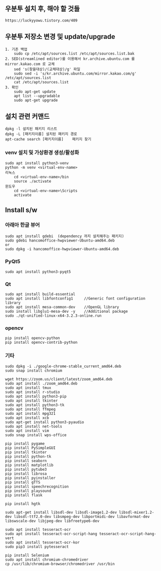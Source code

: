 ﻿
## 우분투 설치 후, 해야 할 것들
	https://luckyyowu.tistory.com/409

## 우분투 저장소 변경 및 update/upgrade
	1. 기존 백업
		sudo cp /etc/apt/sources.list /etc/apt/sources.list.bak
	2. SED(streamlined editor)를 이용해서 kr.archive.ubuntu.com 를 mirror.kakao.com 로 교체
		sed 's(찾을대상)/(교체대상)/g' 파일
		sudo sed -i 's/kr.archive.ubuntu.com/mirror.kakao.com/g' /etc/apt/sources.list
		cat /etc/apt/sources.list
	3. 확인
		sudo apt-get update
		apt list --upgradable
		sudo apt-get upgrade

## 설치 관련 커맨드
	dpkg -l	설치된 패키지 리스트
	dpkg -L [패키지이름]	설치된 패키지 경로
	apt-cache search [패키지이름]	패키지 찾기


### venv 설치 및 가상환경 생성/활성화
	sudo apt install python3-venv
	python -m venv <virtual-env-name>
	리눅스
		cd <virtual-env-name>/bin
		source ./activate
	윈도우
		cd <virtual-env-name>\Scripts
		activate
		

## Install s/w
### 아래아 한글 뷰어
	sudo apt install gdebi	(dependency 까지 설치해주는 패키지)
	sudo gdebi hancomoffice-hwpviewer-Ubuntu-amd64.deb
	or
	sudo dpkg -i hancomoffice-hwpviewer-Ubuntu-amd64.deb

### PyQt5
	sudo apt install python3-pyqt5

### Qt
	sudo apt install build-essential
	sudo apt install libfontconfig1		//Generic font configuration library
	sudo apt install mesa-common-dev	//OpenGL library
	sudo install libglu1-mesa-dev -y	//Additional package
	sudo ./qt-unified-linux-x64-3.2.3-online.run

### opencv
	pip install opencv-python
	pip install opencv-contrib-python

### 기타
	sudo dpkg -i ./google-chrome-stable_current_amd64.deb
	sudo snap install chromium

	wget https://zoom.us/client/latest/zoom_amd64.deb
	sudo apt install ./zoom_amd64.deb 
	sudo apt install tmux
	sudo apt install r-studio
	sudo apt install python3-pip
	sudo apt install tkinter
	sudo apt install python3-tk
	sudo apt install ffmpeg
	sudo apt install mpg321
	sudo apt install xcb
	sudo apt-get install python3-pyaudio
	sudo apt install net-tools
	sudo apt install vim
	sudo snap install wps-office

	pip install pygame
	pip install PySimpleGUI
	pip install tkinter
	pip install python-tk
	pip install seaborn
	pip install matplotlib
	pip install pytube3
	pip install librosa
	pip install pyinstaller
	pip install gTTS
	pip install speechrecognition
	pip install playsound
	pip install flask

	pip install hgtk

	sudo apt-get install libsdl-dev libsdl-image1.2-dev libsdl-mixer1.2-dev libsdl-ttf2.0-dev libsmpeg-dev libportmidi-dev libavformat-dev libswscale-dev libjpeg-dev libfreetype6-dev

	sudo apt install tesseract-ocr
	sudo apt install tesseract-ocr-script-hang tesseract-ocr-script-hang-vert
	sudo apt install tesseract-ocr-kor
	sudo pip3 install pytesseract
	
	pip install Selenium
	sudo apt install chromium-chromedriver
	cp /usr/lib/chromium-browser/chromedriver /usr/bin
	

